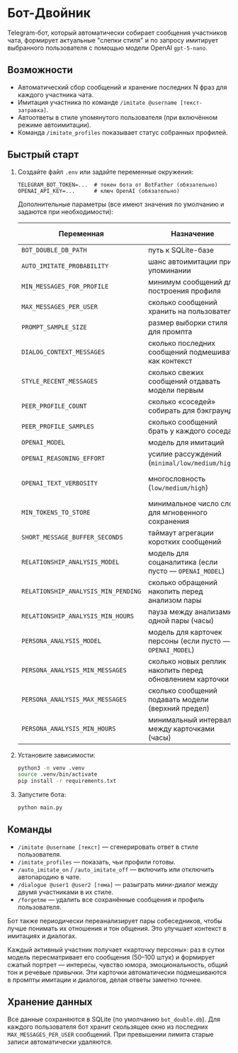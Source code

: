 # Бот-Двойник

Telegram-бот, который автоматически собирает сообщения участников чата, формирует актуальные "слепки стиля" и по запросу имитирует выбранного пользователя с помощью модели OpenAI `gpt-5-nano`.

## Возможности
- Автоматический сбор сообщений и хранение последних N фраз для каждого участника чата.
- Имитация участника по команде `/imitate @username [текст-затравка]`.
- Автоответы в стиле упомянутого пользователя (при включённом режиме автоимитации).
- Команда `/imitate_profiles` показывает статус собранных профилей.

## Быстрый старт
1. Создайте файл `.env` или задайте переменные окружения:
   ```env
   TELEGRAM_BOT_TOKEN=...  # токен бота от BotFather (обязательно)
   OPENAI_API_KEY=...      # ключ OpenAI (обязательно)
   ```

   Дополнительные параметры (все имеют значения по умолчанию и задаются при необходимости):

   | Переменная | Назначение | Значение по умолчанию |
   | --- | --- | --- |
   | `BOT_DOUBLE_DB_PATH` | путь к SQLite-базе | `bot_double.db` |
   | `AUTO_IMITATE_PROBABILITY` | шанс автоимитации при упоминании | `0.2` |
   | `MIN_MESSAGES_FOR_PROFILE` | минимум сообщений для построения профиля | `20` |
   | `MAX_MESSAGES_PER_USER` | сколько сообщений хранить на пользователя | `200` |
   | `PROMPT_SAMPLE_SIZE` | размер выборки стиля для промпта | `30` |
   | `DIALOG_CONTEXT_MESSAGES` | сколько последних сообщений подмешивать как контекст | `6` |
   | `STYLE_RECENT_MESSAGES` | сколько свежих сообщений отдавать модели первым | `5` |
   | `PEER_PROFILE_COUNT` | сколько «соседей» собирать для бэкграунда | `3` |
   | `PEER_PROFILE_SAMPLES` | сколько сообщений брать у каждого соседа | `2` |
   | `OPENAI_MODEL` | модель для имитаций | `gpt-5-nano` |
   | `OPENAI_REASONING_EFFORT` | усилие рассуждений (`minimal/low/medium/high`) | пусто (выкл) |
   | `OPENAI_TEXT_VERBOSITY` | многословность (`low/medium/high`) | пусто (дефолт модели) |
   | `MIN_TOKENS_TO_STORE` | минимальное число слов для мгновенного сохранения | `3` |
   | `SHORT_MESSAGE_BUFFER_SECONDS` | таймаут агрегации коротких сообщений | `10` |
   | `RELATIONSHIP_ANALYSIS_MODEL` | модель для соцаналитика (если пусто — `OPENAI_MODEL`) | пусто |
   | `RELATIONSHIP_ANALYSIS_MIN_PENDING` | сколько обращений накопить перед анализом пары | `5` |
   | `RELATIONSHIP_ANALYSIS_MIN_HOURS` | пауза между анализами одной пары (часы) | `24` |
   | `PERSONA_ANALYSIS_MODEL` | модель для карточек персоны (если пусто — `OPENAI_MODEL`) | пусто |
   | `PERSONA_ANALYSIS_MIN_MESSAGES` | сколько новых реплик накопить перед обновлением карточки | `50` |
   | `PERSONA_ANALYSIS_MAX_MESSAGES` | сколько сообщений подавать модели (верхний предел) | `100` |
   | `PERSONA_ANALYSIS_MIN_HOURS` | минимальный интервал между карточками (часы) | `24` |

2. Установите зависимости:
   ```bash
   python3 -m venv .venv
   source .venv/bin/activate
   pip install -r requirements.txt
   ```

3. Запустите бота:
   ```bash
   python main.py
   ```

## Команды
- `/imitate @username [текст]` — сгенерировать ответ в стиле пользователя.
- `/imitate_profiles` — показать, чьи профили готовы.
- `/auto_imitate_on` / `/auto_imitate_off` — включить или отключить автопародию в чате.
- `/dialogue @user1 @user2 [тема]` — разыграть мини-диалог между двумя участниками в их стиле.
- `/forgetme` — удалить все сохранённые сообщения и профиль пользователя.

Бот также периодически переанализирует пары собеседников, чтобы лучше понимать их отношения и тон общения. Это улучшает контекст в имитациях и диалогах.

Каждый активный участник получает «карточку персоны»: раз в сутки модель пересматривает его сообщения (50–100 штук) и формирует сжатый портрет — интересы, чувство юмора, эмоциональность, общий тон и речевые привычки. Эти карточки автоматически подмешиваются в промпты имитации и диалогов, делая ответы заметно точнее.

## Хранение данных
Все данные сохраняются в SQLite (по умолчанию `bot_double.db`). Для каждого пользователя бот хранит скользящее окно из последних `MAX_MESSAGES_PER_USER` сообщений. При превышении лимита старые записи автоматически удаляются.
